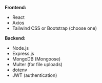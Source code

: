 
**Frontend:**

- React
- Axios
- Tailwind CSS or Bootstrap (choose one)

**Backend:**

- Node.js
- Express.js
- MongoDB (Mongoose)
- Multer (for file uploads)
- dotenv
- JWT (authentication)
